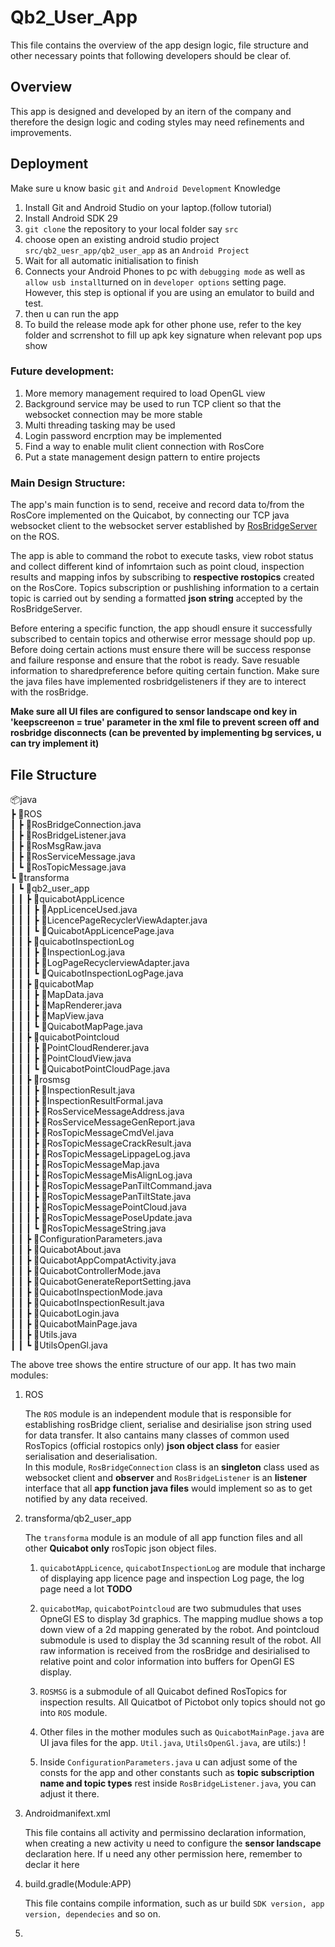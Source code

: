 # Qb2_User_App

This file contains the overview of the app design logic, file structure and other necessary points that following developers should be clear of.

## Overview

This app is designed and developed by an itern of the company and therefore the design logic and coding styles may need refinements and improvements. 


## Deployment  

Make sure u know basic ```git``` and ```Android Development``` Knowledge

1. Install Git and Android Studio on your laptop.(follow tutorial) 
2. Install Android SDK 29
3. ```git clone``` the repository to your local folder say ```src```
4. choose open an existing android studio project ```src/qb2_uesr_app/qb2_user_app``` as an ```Android Project```
5. Wait for all automatic initialisation to finish
6. Connects your Android Phones to pc with ```debugging mode``` as well as ```allow usb install```turned on in ```developer options``` setting page. However, this step is optional if you are using an emulator to build and test.
7. then u can run the app
8. To build the release mode apk for other phone use, refer to the key folder and scrrenshot to fill up apk key signature when relevant pop ups show

### Future development:  
1. More memory management required to load OpenGL view
2. Background service may be used to run TCP client so that the websocket connection may be more stable  
3. Multi threading tasking may be used
4. Login password encrption may be implemented
5. Find a way to enable mulit client connection with RosCore
6. Put a state management design pattern to entire projects

### Main Design Structure:

The app's main function is to send, receive and record data to/from the RosCore implemented on the Quicabot, by connecting our TCP java websocket client to the websocket server established by <a href="http://wiki.ros.org/rosbridge_server">RosBridgeServer</a> on the ROS. 

The app is able to command the robot to execute tasks, view robot status and collect different kind of infomrtaion such as point cloud, inspection results and mapping infos by subscribing to **respective rostopics** created on the RosCore. Topics subscription or pushlishing information to a certain topic is carried out by sending a formatted **json string** accepted by the RosBridgeServer.

Before entering a specific function, the app shoudl ensure it successfully subscribed to centain topics and otherwise error message should pop up. Before doing certain actions must ensure there will be success response and failure response and ensure that the robot is ready. Save resuable information to sharedpreference before quiting certain function. Make sure the java files have implemented rosbridgelisteners if they are to interect with the rosBridge.

**Make sure all UI files are configured to sensor landscape ond key in 'keepscreenon = true' parameter in the xml file to prevent screen off and rosbridge disconnects (can be prevented by implementing bg services, u can try implement it)**

## File Structure

📦java  
 ┣ 📂ROS  
 ┃ ┣ 📜RosBridgeConnection.java  
 ┃ ┣ 📜RosBridgeListener.java  
 ┃ ┣ 📜RosMsgRaw.java  
 ┃ ┣ 📜RosServiceMessage.java  
 ┃ ┗ 📜RosTopicMessage.java  
 ┗ 📂transforma  
 ┃ ┗ 📂qb2_user_app  
 ┃ ┃ ┣ 📂quicabotAppLicence  
 ┃ ┃ ┃ ┣ 📜AppLicenceUsed.java  
 ┃ ┃ ┃ ┣ 📜LicencePageRecyclerViewAdapter.java  
 ┃ ┃ ┃ ┗ 📜QuicabotAppLicencePage.java  
 ┃ ┃ ┣ 📂quicabotInspectionLog  
 ┃ ┃ ┃ ┣ 📜InspectionLog.java  
 ┃ ┃ ┃ ┣ 📜LogPageRecyclerviewAdapter.java  
 ┃ ┃ ┃ ┗ 📜QuicabotInspectionLogPage.java  
 ┃ ┃ ┣ 📂quicabotMap  
 ┃ ┃ ┃ ┣ 📜MapData.java  
 ┃ ┃ ┃ ┣ 📜MapRenderer.java    
 ┃ ┃ ┃ ┣ 📜MapView.java  
 ┃ ┃ ┃ ┗ 📜QuicabotMapPage.java  
 ┃ ┃ ┣ 📂quicabotPointcloud  
 ┃ ┃ ┃ ┣ 📜PointCloudRenderer.java  
 ┃ ┃ ┃ ┣ 📜PointCloudView.java  
 ┃ ┃ ┃ ┗ 📜QuicabotPointCloudPage.java  
 ┃ ┃ ┣ 📂rosmsg  
 ┃ ┃ ┃ ┣ 📜InspectionResult.java  
 ┃ ┃ ┃ ┣ 📜InspectionResultFormal.java  
 ┃ ┃ ┃ ┣ 📜RosServiceMessageAddress.java  
 ┃ ┃ ┃ ┣ 📜RosServiceMessageGenReport.java  
 ┃ ┃ ┃ ┣ 📜RosTopicMessageCmdVel.java  
 ┃ ┃ ┃ ┣ 📜RosTopicMessageCrackResult.java  
 ┃ ┃ ┃ ┣ 📜RosTopicMessageLippageLog.java  
 ┃ ┃ ┃ ┣ 📜RosTopicMessageMap.java  
 ┃ ┃ ┃ ┣ 📜RosTopicMessageMisAlignLog.java  
 ┃ ┃ ┃ ┣ 📜RosTopicMessagePanTiltCommand.java  
 ┃ ┃ ┃ ┣ 📜RosTopicMessagePanTiltState.java  
 ┃ ┃ ┃ ┣ 📜RosTopicMessagePointCloud.java  
 ┃ ┃ ┃ ┣ 📜RosTopicMessagePoseUpdate.java  
 ┃ ┃ ┃ ┗ 📜RosTopicMessageString.java  
 ┃ ┃ ┣ 📜ConfigurationParameters.java  
 ┃ ┃ ┣ 📜QuicabotAbout.java  
 ┃ ┃ ┣ 📜QuicabotAppCompatActivity.java  
 ┃ ┃ ┣ 📜QuicabotControllerMode.java  
 ┃ ┃ ┣ 📜QuicabotGenerateReportSetting.java  
 ┃ ┃ ┣ 📜QuicabotInspectionMode.java  
 ┃ ┃ ┣ 📜QuicabotInspectionResult.java  
 ┃ ┃ ┣ 📜QuicabotLogin.java  
 ┃ ┃ ┣ 📜QuicabotMainPage.java  
 ┃ ┃ ┣ 📜Utils.java  
 ┃ ┃ ┗ 📜UtilsOpenGl.java  


 The above tree shows the entire structure of our app. It has two main modules:  

 1. ROS  
   
     The ```ROS``` module is an independent module that is responsible for establishing rosBridge client, serialise and desirialise json string used for data transfer. It also cantains many classes of common used RosTopics (official rostopics only) **json object class** for easier serialisation and deserialisation.  
     In this module, ```RosBridgeConnection``` class is an **singleton** class used as websocket client and **observer** and ```RosBridgeListener``` is an **listener** interface that all **app function java files** would implement so as to get notified by any data received. 


 2. transforma/qb2_user_app  


     The ```transforma``` module is an module of all app function files and all other **Quicabot only** rosTopic json object files.

     1. ```quicabotAppLicence```, ```quicabotInspectionLog``` are module that incharge of displaying app licence page and inspection Log page, the log page need a lot **TODO**
     2. ```quicabotMap```, ```quicabotPointcloud``` are two submudules that uses OpneGl ES to display 3d graphics. The mapping mudlue shows a top down view of a 2d mapping generated by the robot. And pointcloud submodule is used to display the 3d scanning result of the robot. All raw information is received from the rosBridge and desirialised to relative point and color information into buffers for OpenGl ES display.
     3. ```ROSMSG``` is a submodule of all Quicabot defined RosTopics for inspection results. All Quicatbot of Pictobot only topics should not go into ```ROS``` module.  
   
     4. Other files in the mother modules such as ```QuicabotMainPage.java``` are UI java files for the app. ```Util.java```, ```UtilsOpenGl.java```, are utils:) !
     5. Inside ```ConfigurationParameters.java``` u can adjust some of the consts for the app and other constants such as **topic subscription name and topic types** rest inside ```RosBridgeListener.java```, you can adjust it there.

2. Androidmanifext.xml
   
   This file contains all activity and permissino declaration information, when creating a new activity u need to configure the **sensor landscape** declaration here. If u need any other permission here, remember to declar it here

3. build.gradle(Module:APP)
   
   This file contains compile information, such as ur build ```SDK version, app version, dependecies``` and so on.

4.
